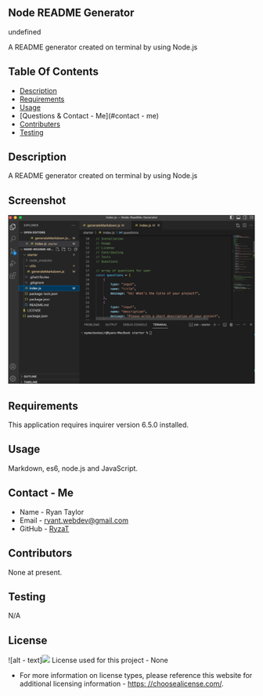## Node README Generator

  undefined
  
A README generator created on terminal by using Node.js


## Table Of Contents
  * [Description](#description)
  * [Requirements](#require)
  * [Usage](#usage)
  * [Questions & Contact - Me](#contact - me)
  * [Contributers](#contributors)
  * [Testing](#test)


## Description
A README generator created on terminal by using Node.js

## Screenshot
![alt - text](starter/utils/screenshot.png?raw=true)

## Requirements
This application requires inquirer version 6.5.0 installed.

## Usage
Markdown, es6, node.js and JavaScript.

## Contact - Me
* Name - Ryan Taylor
* Email - ryant.webdev@gmail.com
* GitHub - [RyzaT](https://github.com/RyzaT/)

## Contributors
None at present.

## Testing
N/A

## License
![alt - text]<img src="(https://img.shields.io/badge/license-MIT-brightgreen)"/>
  License used for this project - None
  * For more information on license types, please reference this website
for additional licensing information - [https: //choosealicense.com/](https://choosealicense.com/).
  